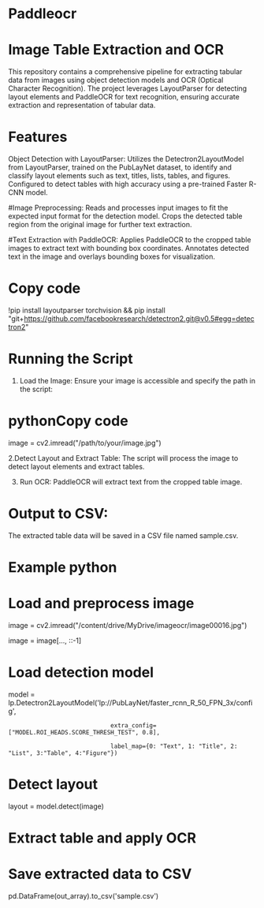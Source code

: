 # Paddleocr

# Image Table Extraction and OCR
This repository contains a comprehensive pipeline for extracting tabular data from images using object detection models and OCR (Optical Character Recognition). The project leverages LayoutParser for detecting layout elements and PaddleOCR for text recognition, ensuring accurate extraction and representation of tabular data.

# Features
Object Detection with LayoutParser:
Utilizes the Detectron2LayoutModel from LayoutParser, trained on the PubLayNet dataset, to identify and classify layout elements such as text, titles, lists, tables, and figures.
Configured to detect tables with high accuracy using a pre-trained Faster R-CNN model.

#Image Preprocessing:
Reads and processes input images to fit the expected input format for the detection model.
Crops the detected table region from the original image for further text extraction.

#Text Extraction with PaddleOCR:
Applies PaddleOCR to the cropped table images to extract text with bounding box coordinates.
Annotates detected text in the image and overlays bounding boxes for visualization.


# Copy code
!pip install layoutparser torchvision && pip install "git+https://github.com/facebookresearch/detectron2.git@v0.5#egg=detectron2"

# Running the Script
1. Load the Image:
   Ensure your image is accessible and specify the path in the script:
# pythonCopy code
image = cv2.imread("/path/to/your/image.jpg")

2.Detect Layout and Extract Table:
The script will process the image to detect layout elements and extract tables.

3. Run OCR:
PaddleOCR will extract text from the cropped table image.

# Output to CSV:
The extracted table data will be saved in a CSV file named sample.csv.

# Example python
# Load and preprocess image
image = cv2.imread("/content/drive/MyDrive/imageocr/image00016.jpg")

image = image[..., ::-1]

# Load detection model
model = lp.Detectron2LayoutModel('lp://PubLayNet/faster_rcnn_R_50_FPN_3x/config',

                                 extra_config=["MODEL.ROI_HEADS.SCORE_THRESH_TEST", 0.8],
                                 
                                 label_map={0: "Text", 1: "Title", 2: "List", 3:"Table", 4:"Figure"})

# Detect layout
layout = model.detect(image)

# Extract table and apply OCR


# Save extracted data to CSV

pd.DataFrame(out_array).to_csv('sample.csv')




